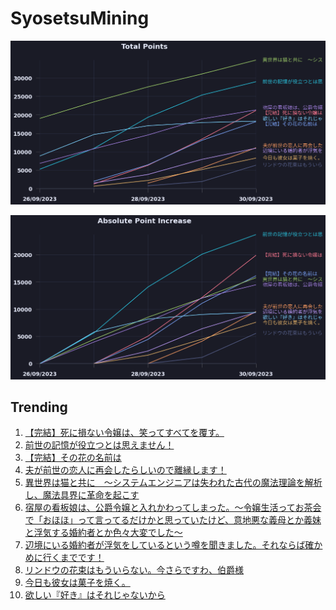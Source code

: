 # SyosetsuMining


![](https://raw.githubusercontent.com/exc4l/SyosetsuMining/main/plots/point_trend.png)

![](https://raw.githubusercontent.com/exc4l/SyosetsuMining/main/plots/point_increase.png)


## Trending

1. [【完結】死に損ない令嬢は、笑ってすべてを覆す。](https://ncode.syosetu.com/n9162ik/)
2. [前世の記憶が役立つとは思えません！](https://ncode.syosetu.com/n5619ik/)
3. [【完結】その花の名前は](https://ncode.syosetu.com/n7574ik/)
4. [夫が前世の恋人に再会したらしいので離縁します！](https://ncode.syosetu.com/n9293ik/)
5. [異世界は猫と共に　～システムエンジニアは失われた古代の魔法理論を解析し、魔法具界に革命を起こす](https://ncode.syosetu.com/n3803ik/)
6. [宿屋の看板娘は、公爵令嬢と入れかわってしまった。～令嬢生活ってお茶会で「おほほ」って言ってるだけかと思っていたけど、意地悪な義母とか義妹と浮気する婚約者とか色々大変でした～](https://ncode.syosetu.com/n5451ik/)
7. [辺境にいる婚約者が浮気をしているという噂を聞きました。それならば確かめに行くまでです！](https://ncode.syosetu.com/n8138ik/)
8. [リンドウの花束はもういらない。今さらですわ、伯爵様](https://ncode.syosetu.com/n8963ik/)
9. [今日も彼女は菓子を焼く。](https://ncode.syosetu.com/n9172ik/)
10. [欲しい『好き』はそれじゃないから](https://ncode.syosetu.com/n8287ik/)
